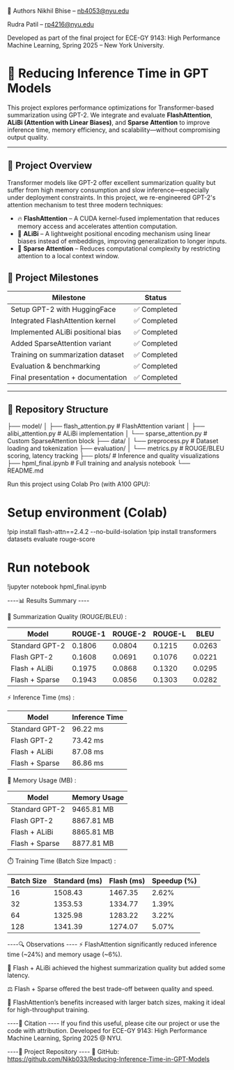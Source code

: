 👥 Authors
Nikhil Bhise – nb4053@nyu.edu

Rudra Patil – rp4216@nyu.edu

Developed as part of the final project for ECE-GY 9143: High Performance Machine Learning, Spring 2025 – New York University.




# 🚀 Reducing Inference Time in GPT Models

This project explores performance optimizations for Transformer-based summarization using GPT-2. We integrate and evaluate **FlashAttention**, **ALiBi (Attention with Linear Biases)**, and **Sparse Attention** to improve inference time, memory efficiency, and scalability—without compromising output quality.

---

## 📌 Project Overview

Transformer models like GPT-2 offer excellent summarization quality but suffer from high memory consumption and slow inference—especially under deployment constraints. In this project, we re-engineered GPT-2's attention mechanism to test three modern techniques:

- 🔥 **FlashAttention** – A CUDA kernel-fused implementation that reduces memory access and accelerates attention computation.
- 🧭 **ALiBi** – A lightweight positional encoding mechanism using linear biases instead of embeddings, improving generalization to longer inputs.
- 🧠 **Sparse Attention** – Reduces computational complexity by restricting attention to a local context window.



## 🎯 Project Milestones

| Milestone                          | Status       |
|-----------------------------------|--------------|
| Setup GPT-2 with HuggingFace      | ✅ Completed |
| Integrated FlashAttention kernel  | ✅ Completed |
| Implemented ALiBi positional bias | ✅ Completed |
| Added SparseAttention variant     | ✅ Completed |
| Training on summarization dataset | ✅ Completed |
| Evaluation & benchmarking         | ✅ Completed |
| Final presentation + documentation| ✅ Completed |

---

## 📂 Repository Structure

├── model/
│   ├── flash_attention.py       # FlashAttention variant
│   ├── alibi_attention.py       # ALiBi implementation
│   └── sparse_attention.py      # Custom SparseAttention block
├── data/
│   └── preprocess.py            # Dataset loading and tokenization
├── evaluation/
│   └── metrics.py               # ROUGE/BLEU scoring, latency tracking
├── plots/                       # Inference and quality visualizations
├── hpml_final.ipynb             # Full training and analysis notebook
└── README.md


Run this project using Colab Pro (with A100 GPU):

# Setup environment (Colab)
!pip install flash-attn==2.4.2 --no-build-isolation
!pip install transformers datasets evaluate rouge-score

# Run notebook
!jupyter notebook hpml_final.ipynb


----📊 Results Summary ----

🧠 Summarization Quality (ROUGE/BLEU) : 

| Model          | ROUGE-1 | ROUGE-2 | ROUGE-L | BLEU   |
| -------------- | ------- | ------- | ------- | ------ |
| Standard GPT-2 | 0.1806  | 0.0804  | 0.1215  | 0.0263 |
| Flash GPT-2    | 0.1608  | 0.0691  | 0.1076  | 0.0221 |
| Flash + ALiBi  | 0.1975  | 0.0868  | 0.1320  | 0.0295 |
| Flash + Sparse | 0.1943  | 0.0856  | 0.1303  | 0.0282 |


⚡ Inference Time (ms) : 

| Model          | Inference Time |
| -------------- | -------------- |
| Standard GPT-2 | 96.22 ms       |
| Flash GPT-2    | 73.42 ms       |
| Flash + ALiBi  | 87.08 ms       |
| Flash + Sparse | 86.86 ms       |


💾 Memory Usage (MB) : 

| Model          | Memory Usage |
| -------------- | ------------ |
| Standard GPT-2 | 9465.81 MB   |
| Flash GPT-2    | 8867.81 MB   |
| Flash + ALiBi  | 8865.81 MB   |
| Flash + Sparse | 8877.81 MB   |


⏱️ Training Time (Batch Size Impact) :

| Batch Size | Standard (ms) | Flash (ms) | Speedup (%) |
| ---------- | ------------- | ---------- | ----------- |
| 16         | 1508.43       | 1467.35    | 2.62%       |
| 32         | 1353.53       | 1334.77    | 1.39%       |
| 64         | 1325.98       | 1283.22    | 3.22%       |
| 128        | 1341.39       | 1274.07    | 5.07%       |



----🔍 Observations ----
⚡ FlashAttention significantly reduced inference time (~24%) and memory usage (~6%).

🧠 Flash + ALiBi achieved the highest summarization quality but added some latency.

⚖️ Flash + Sparse offered the best trade-off between quality and speed.

🔁 FlashAttention’s benefits increased with larger batch sizes, making it ideal for high-throughput training.



----📎 Citation ----
If you find this useful, please cite our project or use the code with attribution.
Developed for ECE-GY 9143: High Performance Machine Learning, Spring 2025 @ NYU.


----🔗 Project Repository ----
🔗 GitHub: https://github.com/Nikb033/Reducing-Inference-Time-in-GPT-Models



